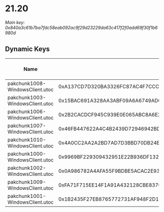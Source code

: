 # 21.20

###### *Main key: 0x840a3c61b7ba7fdc58eab092ac9f29d23229da63c417f2f0add69f30f1b6980d*

## Dynamic Keys

| Name                            | Key                                                                | High Res Textures |
|---------------------------------|--------------------------------------------------------------------|-------------------|
| pakchunk1008-WindowsClient.utoc | 0xA137CD7D320BA3326FC87AC4F7CCCFA54830E26ECC4D2F676B6F5BD02B30A4D7 | ❌                 |
| pakchunk1003-WindowsClient.utoc | 0x15BAC691A328AA3ABF09A6A6749AD0501CFF3E306AB40D301651A3D553B11FA0 | ❌                 |
| pakchunk1006-WindowsClient.utoc | 0x2B2CACDCF945C939E0E065ABC8A6E2375050D9E21A24AEDD23F64C367E4B4581 | ❌                 |
| pakchunk1007-WindowsClient.utoc | 0x46FB447622A4C4B2439D72946942BDDF7BF32CAD38BDE6336DDA7CC8DF309B16 | ❌                 |
| pakchunk1010-WindowsClient.utoc | 0x4A0CC2AA2A2BD7AD7D3BBD70DB24E853E87541A91BF4F5C75D821037FD942207 | ❌                 |
| pakchunk1000-WindowsClient.utoc | 0x9969BF229309432951E22B936DF1328E38F74EF30D1AF3E92CD55DD511AB1C72 | ❌                 |
| pakchunk1002-WindowsClient.utoc | 0x0A986782A4AFA55F9BDBE5ACAC2E931D5947B6B6E59FF1A67A2E2D87B20EE955 | ❌                 |
| pakchunk1009-WindowsClient.utoc | 0xFA71F715EE14F1A91A432128CBE8376FA213EB9F7754F6353D98F03FE77FC9D9 | ❌                 |
| pakchunk1001-WindowsClient.utoc | 0x1B2435F27EB8765772731AF948F2D17D644D9F1141DDE4052B4EC16D38257949 | ❌                 |
